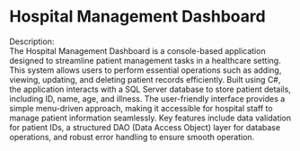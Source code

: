 <h1> Hospital Management Dashboard</h1>

Description:<br>
    The Hospital Management Dashboard is a console-based application designed to streamline patient management tasks in a healthcare setting. This system allows users to perform essential operations such as adding, viewing, updating, and deleting patient records efficiently. Built using C#, the application interacts with a SQL Server database to store patient details, including ID, name, age, and illness. The user-friendly interface provides a simple menu-driven approach, making it accessible for hospital staff to manage patient information seamlessly. Key features include data validation for patient IDs, a structured DAO (Data Access Object) layer for database operations, and robust error handling to ensure smooth operation.
